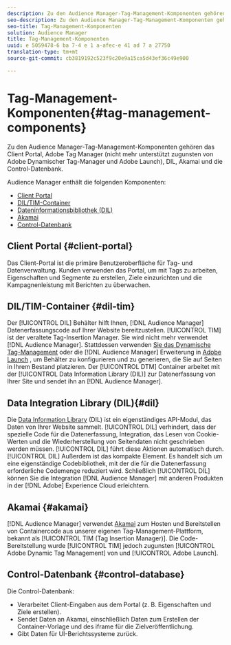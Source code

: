 ```yaml
---
description: Zu den Audience Manager-Tag-Management-Komponenten gehören das Client Portal, Adobe Tag Manager (nicht mehr unterstützt zugunsten von Adobe Dynamischer Tag-Manager und Adobe Launch), DIL, Akamai und die Control-Datenbank.
seo-description: Zu den Audience Manager-Tag-Management-Komponenten gehören das Client Portal, Adobe Tag Manager (nicht mehr unterstützt zugunsten von Adobe Dynamischer Tag-Manager und Adobe Launch), DIL, Akamai und die Control-Datenbank.
seo-title: Tag-Management-Komponenten
solution: Audience Manager
title: Tag-Management-Komponenten
uuid: e 5059478-6 ba 7-4 e 1 a-afec-e 41 ad 7 a 27750
translation-type: tm+mt
source-git-commit: cb3819192c523f9c20e9a15ca5d43ef36c49e900

---
```



# Tag-Management-Komponenten{#tag-management-components}

Zu den Audience Manager-Tag-Management-Komponenten gehören das Client Portal, Adobe Tag Manager (nicht mehr unterstützt zugunsten von Adobe Dynamischer Tag-Manager und Adobe Launch), DIL, Akamai und die Control-Datenbank.

<!-- 

c_comptag.xml

 -->

Audience Manager enthält die folgenden Komponenten:

* [Client Portal](../../reference/system-components/components-tag-management.md#client-portal)
* [DIL/TIM-Container](../../reference/system-components/components-tag-management.md#dil-tim)
* [Dateninformationsbibliothek (DIL)](../../reference/system-components/components-tag-management.md#dil)
* [Akamai](../../reference/system-components/components-tag-management.md#akamai)
* [Control-Datenbank](../../reference/system-components/components-tag-management.md#control-database)

## Client Portal {#client-portal}

Das Client-Portal ist die primäre Benutzeroberfläche für Tag- und Datenverwaltung. Kunden verwenden das Portal, um mit Tags zu arbeiten, Eigenschaften und Segmente zu erstellen, Ziele einzurichten und die Kampagnenleistung mit Berichten zu überwachen.

## DIL/TIM-Container {#dil-tim}

Der [!UICONTROL DIL] Behälter hilft Ihnen, [!DNL Audience Manager] Datenerfassungscode auf Ihrer Website bereitzustellen. [!UICONTROL TIM] ist der veraltete Tag-Insertion Manager. Sie wird nicht mehr verwendet [!DNL Audience Manager]. Stattdessen verwenden [Sie das Dynamische Tag-Management](https://marketing.adobe.com/resources/help/en_US/dtm/) oder die [!DNL Audience Manager] Erweiterung in [Adobe Launch](https://docs.adobelaunch.com/extension-reference/web/adobe-audience-manager-extension) , um Behälter zu konfigurieren und zu generieren, die Sie auf Seiten in Ihrem Bestand platzieren. Der [!UICONTROL DTM] Container arbeitet mit der [!UICONTROL Data Information Library (DIL)] zur Datenerfassung von Ihrer Site und sendet ihn an [!DNL Audience Manager].

## Data Integration Library (DIL){#dil} 

Die [Data Information Library](../../dil/dil-overview.md) (DIL) ist ein eigenständiges API-Modul, das Daten von Ihrer Website sammelt. [!UICONTROL DIL] verhindert, dass der spezielle Code für die Datenerfassung, Integration, das Lesen von Cookie-Werten und die Wiederherstellung von Seitendaten nicht geschrieben werden müssen. [!UICONTROL DIL] führt diese Aktionen automatisch durch. [!UICONTROL DIL] Außerdem ist das kompakte Element. Es handelt sich um eine eigenständige Codebibliothek, mit der die für die Datenerfassung erforderliche Codemenge reduziert wird. Schließlich [!UICONTROL DIL] können Sie die Integration [!DNL Audience Manager] mit anderen Produkten in der [!DNL Adobe] Experience Cloud erleichtern.

## Akamai {#akamai}

[!DNL Audience Manager] verwendet [Akamai](https://www.akamai.com/html/about/index.html) zum Hosten und Bereitstellen von Containercode aus unserer eigenen Tag-Management-Plattform, bekannt als [!UICONTROL TIM (Tag Insertion Manager)]. Die Code-Bereitstellung wurde [!UICONTROL TIM] jedoch zugunsten [!UICONTROL Adobe Dynamic Tag Management] von und [!UICONTROL Adobe Launch].

## Control-Datenbank {#control-database}

Die Control-Datenbank:

* Verarbeitet Client-Eingaben aus dem Portal (z. B. Eigenschaften und Ziele erstellen).
* Sendet Daten an Akamai, einschließlich Daten zum Erstellen der Container-Vorlage und des iframe für die Zielveröffentlichung.
* Gibt Daten für UI-Berichtssysteme zurück.

